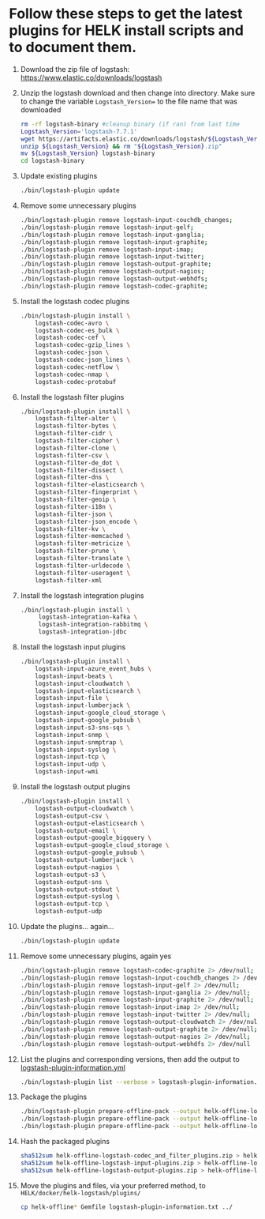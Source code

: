 # Follow these steps to get the latest plugins for HELK install scripts and to document them.

1.
    Download the zip file of logstash: https://www.elastic.co/downloads/logstash
1. Unzip the logstash download and then change into directory. Make sure to change the variable `Logstash_Version=` to the file name that was downloaded 
   ```bash
   rm -rf logstash-binary #cleanup binary (if ran) from last time
   Logstash_Version='logstash-7.7.1'
   wget https://artifacts.elastic.co/downloads/logstash/${Logstash_Version}.zip
   unzip ${Logstash_Version} && rm "${Logstash_Version}.zip"
   mv ${Logstash_Version} logstash-binary
   cd logstash-binary
   ```
1. Update existing plugins
    ```bash
    ./bin/logstash-plugin update
    ```
1. Remove some unnecessary plugins
    ```bash
    ./bin/logstash-plugin remove logstash-input-couchdb_changes;
    ./bin/logstash-plugin remove logstash-input-gelf;
    ./bin/logstash-plugin remove logstash-input-ganglia;
    ./bin/logstash-plugin remove logstash-input-graphite;
    ./bin/logstash-plugin remove logstash-input-imap;
    ./bin/logstash-plugin remove logstash-input-twitter;
    ./bin/logstash-plugin remove logstash-output-graphite;
    ./bin/logstash-plugin remove logstash-output-nagios;
    ./bin/logstash-plugin remove logstash-output-webhdfs;
    ./bin/logstash-plugin remove logstash-codec-graphite;
    ```
1. Install the logstash codec plugins
    ```bash
    ./bin/logstash-plugin install \
        logstash-codec-avro \
        logstash-codec-es_bulk \
        logstash-codec-cef \
        logstash-codec-gzip_lines \
        logstash-codec-json \
        logstash-codec-json_lines \
        logstash-codec-netflow \
        logstash-codec-nmap \
        logstash-codec-protobuf
    ```
1. Install the logstash filter plugins
    ```bash
    ./bin/logstash-plugin install \
        logstash-filter-alter \
        logstash-filter-bytes \
        logstash-filter-cidr \
        logstash-filter-cipher \
        logstash-filter-clone \
        logstash-filter-csv \
        logstash-filter-de_dot \
        logstash-filter-dissect \
        logstash-filter-dns \
        logstash-filter-elasticsearch \
        logstash-filter-fingerprint \
        logstash-filter-geoip \
        logstash-filter-i18n \
        logstash-filter-json \
        logstash-filter-json_encode \
        logstash-filter-kv \
        logstash-filter-memcached \
        logstash-filter-metricize \
        logstash-filter-prune \
        logstash-filter-translate \
        logstash-filter-urldecode \
        logstash-filter-useragent \
        logstash-filter-xml
1. Install the logstash integration plugins
    ```bash
    ./bin/logstash-plugin install \
         logstash-integration-kafka \
         logstash-integration-rabbitmq \
         logstash-integration-jdbc
    ```
1. Install the logstash input plugins
    ```bash
    ./bin/logstash-plugin install \
        logstash-input-azure_event_hubs \
        logstash-input-beats \
        logstash-input-cloudwatch \
        logstash-input-elasticsearch \
        logstash-input-file \
        logstash-input-lumberjack \
        logstash-input-google_cloud_storage \
        logstash-input-google_pubsub \
        logstash-input-s3-sns-sqs \
        logstash-input-snmp \
        logstash-input-snmptrap \
        logstash-input-syslog \
        logstash-input-tcp \
        logstash-input-udp \
        logstash-input-wmi
    ```
1. Install the logstash output plugins
    ```bash
    ./bin/logstash-plugin install \
        logstash-output-cloudwatch \
        logstash-output-csv \
        logstash-output-elasticsearch \
        logstash-output-email \
        logstash-output-google_bigquery \
        logstash-output-google_cloud_storage \
        logstash-output-google_pubsub \
        logstash-output-lumberjack \
        logstash-output-nagios \
        logstash-output-s3 \
        logstash-output-sns \
        logstash-output-stdout \
        logstash-output-syslog \
        logstash-output-tcp \
        logstash-output-udp
    ```
1. Update the plugins... again...
    ```bash
    ./bin/logstash-plugin update
    ```
1. Remove some unnecessary plugins, again yes
    ```bash
    ./bin/logstash-plugin remove logstash-codec-graphite 2> /dev/null;
    ./bin/logstash-plugin remove logstash-input-couchdb_changes 2> /dev/null;
    ./bin/logstash-plugin remove logstash-input-gelf 2> /dev/null;
    ./bin/logstash-plugin remove logstash-input-ganglia 2> /dev/null;
    ./bin/logstash-plugin remove logstash-input-graphite 2> /dev/null;
    ./bin/logstash-plugin remove logstash-input-imap 2> /dev/null;
    ./bin/logstash-plugin remove logstash-input-twitter 2> /dev/null;
    ./bin/logstash-plugin remove logstash-output-cloudwatch 2> /dev/null;
    ./bin/logstash-plugin remove logstash-output-graphite 2> /dev/null;
    ./bin/logstash-plugin remove logstash-output-nagios 2> /dev/null;
    ./bin/logstash-plugin remove logstash-output-webhdfs 2> /dev/null
    ```
1. List the plugins and corresponding versions, then add the output to [logstash-plugin-information.yml](logstash-plugin-information.txt)

    ```bash
    ./bin/logstash-plugin list --verbose > logstash-plugin-information.txt
    ```
1. Package the plugins
    ```bash
    ./bin/logstash-plugin prepare-offline-pack --output helk-offline-logstash-codec_and_filter_plugins.zip --overwrite logstash-codec-* logstash-filter-* &&
    ./bin/logstash-plugin prepare-offline-pack --output helk-offline-logstash-input-plugins.zip --overwrite logstash-input-* &&
    ./bin/logstash-plugin prepare-offline-pack --output helk-offline-logstash-output-plugins.zip --overwrite logstash-output-*
    ```
1. Hash the packaged plugins
    ```bash
    sha512sum helk-offline-logstash-codec_and_filter_plugins.zip > helk-offline-logstash-codec_and_filter_plugins.zip.sha512 &&
    sha512sum helk-offline-logstash-input-plugins.zip > helk-offline-logstash-input-plugins.zip.sha512 &&
    sha512sum helk-offline-logstash-output-plugins.zip > helk-offline-logstash-output-plugins.zip.sha512
    ```
2. Move the plugins and files, via your preferred method, to `HELK/docker/helk-logstash/plugins/`
    ```bash
    cp helk-offline* Gemfile logstash-plugin-information.txt ../
    ```